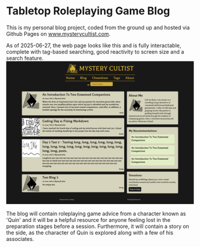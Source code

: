 # Tabletop Roleplaying Game Blog
This is my personal blog project, coded from the ground up and hosted via Github Pages on www.mysterycultist.com.

As of 2025-06-27, the web page looks like this and is fully interactable, complete with tag-based searching, good reactivity to screen size and a search feature.
![MysteryCultist](MysteryCultist.png)

The blog will contain roleplaying game advice from a character known as 'Quin' and it will be a helpful resource for anyone feeling lost in the preparation stages before a session. Furthermore, it will contain a story on the side, as the character of Quin is explored along with a few of his associates.